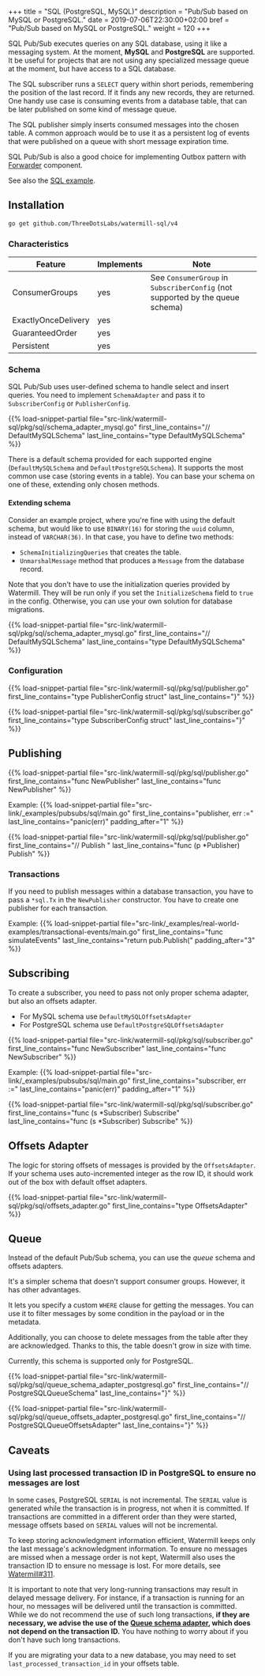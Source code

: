 +++
title = "SQL (PostgreSQL, MySQL)"
description = "Pub/Sub based on MySQL or PostgreSQL."
date = 2019-07-06T22:30:00+02:00
bref = "Pub/Sub based on MySQL or PostgreSQL."
weight = 120
+++

SQL Pub/Sub executes queries on any SQL database, using it like a messaging system. At the moment, **MySQL** and **PostgreSQL** are supported.
It be useful for projects that are not using any specialized message queue at the moment, but have access to a SQL database.

The SQL subscriber runs a `SELECT` query within short periods, remembering the position of the last record. If it finds
any new records, they are returned. One handy use case is consuming events from a database table, that can be later published
on some kind of message queue.

The SQL publisher simply inserts consumed messages into the chosen table. A common approach would be to use it as a persistent
log of events that were published on a queue with short message expiration time.

SQL Pub/Sub is also a good choice for implementing Outbox pattern with [Forwarder](/docs/forwarder/) component.

See also the [SQL example](https://github.com/ThreeDotsLabs/watermill/tree/master/_examples/pubsubs/sql).

## Installation

```bash
go get github.com/ThreeDotsLabs/watermill-sql/v4
```

### Characteristics

| Feature             | Implements | Note                                                                          |
|---------------------|------------|-------------------------------------------------------------------------------|
| ConsumerGroups      | yes        | See `ConsumerGroup` in `SubscriberConfig` (not supported by the queue schema) |
| ExactlyOnceDelivery | yes        |
| GuaranteedOrder     | yes        |                                                                               |
| Persistent          | yes        |                                                                               |

### Schema

SQL Pub/Sub uses user-defined schema to handle select and insert queries. You need to implement `SchemaAdapter` and pass
it to `SubscriberConfig` or `PublisherConfig`.

{{% load-snippet-partial file="src-link/watermill-sql/pkg/sql/schema_adapter_mysql.go" first_line_contains="// DefaultMySQLSchema" last_line_contains="type DefaultMySQLSchema" %}}

There is a default schema provided for each supported engine (`DefaultMySQLSchema` and `DefaultPostgreSQLSchema`).
It supports the most common use case (storing events in a table). You can base your schema on one of these, extending only chosen methods.

#### Extending schema

Consider an example project, where you're fine with using the default schema, but would like to use `BINARY(16)` for storing
the `uuid` column, instead of `VARCHAR(36)`. In that case, you have to define two methods:

* `SchemaInitializingQueries` that creates the table.
* `UnmarshalMessage` method that produces a `Message` from the database record.

Note that you don't have to use the initialization queries provided by Watermill. They will be run only if you set the
`InitializeSchema` field to `true` in the config. Otherwise, you can use your own solution for database migrations.

{{% load-snippet-partial file="src-link/watermill-sql/pkg/sql/schema_adapter_mysql.go" first_line_contains="// DefaultMySQLSchema" last_line_contains="type DefaultMySQLSchema" %}}

### Configuration

{{% load-snippet-partial file="src-link/watermill-sql/pkg/sql/publisher.go" first_line_contains="type PublisherConfig struct" last_line_contains="}" %}}

{{% load-snippet-partial file="src-link/watermill-sql/pkg/sql/subscriber.go" first_line_contains="type SubscriberConfig struct" last_line_contains="}" %}}

## Publishing

{{% load-snippet-partial file="src-link/watermill-sql/pkg/sql/publisher.go" first_line_contains="func NewPublisher" last_line_contains="func NewPublisher" %}}

Example:
{{% load-snippet-partial file="src-link/_examples/pubsubs/sql/main.go" first_line_contains="publisher, err :=" last_line_contains="panic(err)" padding_after="1" %}}

{{% load-snippet-partial file="src-link/watermill-sql/pkg/sql/publisher.go" first_line_contains="// Publish " last_line_contains="func (p *Publisher) Publish" %}}

### Transactions

If you need to publish messages within a database transaction, you have to pass a `*sql.Tx` in the `NewPublisher`
constructor. You have to create one publisher for each transaction.

Example:
{{% load-snippet-partial file="src-link/_examples/real-world-examples/transactional-events/main.go" first_line_contains="func simulateEvents" last_line_contains="return pub.Publish(" padding_after="3" %}}

## Subscribing

To create a subscriber, you need to pass not only proper schema adapter, but also an offsets adapter.

* For MySQL schema use `DefaultMySQLOffsetsAdapter`
* For PostgreSQL schema use `DefaultPostgreSQLOffsetsAdapter`

{{% load-snippet-partial file="src-link/watermill-sql/pkg/sql/subscriber.go" first_line_contains="func NewSubscriber" last_line_contains="func NewSubscriber" %}}

Example:
{{% load-snippet-partial file="src-link/_examples/pubsubs/sql/main.go" first_line_contains="subscriber, err :=" last_line_contains="panic(err)" padding_after="1" %}}

{{% load-snippet-partial file="src-link/watermill-sql/pkg/sql/subscriber.go" first_line_contains="func (s *Subscriber) Subscribe" last_line_contains="func (s *Subscriber) Subscribe" %}}

## Offsets Adapter

The logic for storing offsets of messages is provided by the `OffsetsAdapter`. If your schema uses auto-incremented integer as the row ID,
it should work out of the box with default offset adapters.

{{% load-snippet-partial file="src-link/watermill-sql/pkg/sql/offsets_adapter.go" first_line_contains="type OffsetsAdapter" %}}

## Queue

Instead of the default Pub/Sub schema, you can use the *queue* schema and offsets adapters.

It's a simpler schema that doesn't support consumer groups.
However, it has other advantages.

It lets you specify a custom `WHERE` clause for getting the messages.
You can use it to filter messages by some condition in the payload or in the metadata.

Additionally, you can choose to delete messages from the table after they are acknowledged.
Thanks to this, the table doesn't grow in size with time.

Currently, this schema is supported only for PostgreSQL.

{{% load-snippet-partial file="src-link/watermill-sql/pkg/sql/queue_schema_adapter_postgresql.go" first_line_contains="// PostgreSQLQueueSchema" last_line_contains="}" %}}

{{% load-snippet-partial file="src-link/watermill-sql/pkg/sql/queue_offsets_adapter_postgresql.go" first_line_contains="// PostgreSQLQueueOffsetsAdapter" last_line_contains="}" %}}

## Caveats

### Using last processed transaction ID in PostgreSQL to ensure no messages are lost

In some cases, PostgreSQL `SERIAL` is not incremental.
The `SERIAL` value is generated while the transaction is in progress, not when it is committed.
If transactions are committed in a different order than they were started, message offsets based on `SERIAL` values will not be incremental.

To keep storing acknowledgment information efficient, Watermill keeps only the last message's acknowledgment information.
To ensure no messages are missed when a message order is not kept, Watermill also uses the transaction ID to ensure no message is lost.
For more details, see [Watermill#311](https://github.com/ThreeDotsLabs/watermill/issues/311).

It is important to note that very long-running transactions may result in delayed message delivery.
For instance, if a transaction is running for an hour, no messages will be delivered until the transaction is committed.
While we do not recommend the use of such long transactions, **if they are necessary, we advise the use of the [Queue schema adapter](#queue), which does not depend on the transaction ID.**
You have nothing to worry about if you don't have such long transactions.

If you are migrating your data to a new database, you may need to set `last_processed_transaction_id` in your offsets table.
